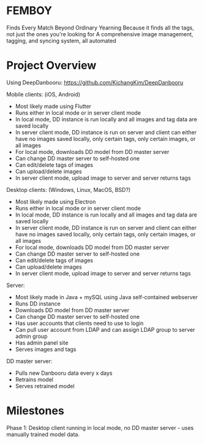 # FEMBOY
Finds Every Match Beyond Ordinary Yearning
Because it finds all the tags, not just the ones you're looking for
A comprehensive image management, tagging, and syncing system, all automated

# Project Overview
Using DeepDanbooru:
https://github.com/KichangKim/DeepDanbooru

Mobile clients: (iOS, Android)
- Most likely made using Flutter
- Runs either in local mode or in server client mode
- In local mode, DD instance is run locally and all images and tag data are saved locally
- In server client mode, DD instance is run on server and client can either have no images saved locally, only certain tags, only certain images, or all images
- For local mode, downloads DD model from DD master server
- Can change DD master server to self-hosted one
- Can edit/delete tags of images
- Can upload/delete images
- In server client mode, upload image to server and server returns tags

Desktop clients: (Windows, Linux, MacOS, BSD?)
- Most likely made using Electron
- Runs either in local mode or in server client mode
- In local mode, DD instance is run locally and all images and tag data are saved locally
- In server client mode, DD instance is run on server and client can either have no images saved locally, only certain tags, only certain images, or all images
- For local mode, downloads DD model from DD master server
- Can change DD master server to self-hosted one
- Can edit/delete tags of images
- Can upload/delete images
- In server client mode, upload image to server and server returns tags

Server: 
- Most likely made in Java + mySQL using Java self-contained webserver
- Runs DD instance 
- Downloads DD model from DD master server
- Can change DD master server to self-hosted one
- Has user accounts that clients need to use to login
- Can pull user account from LDAP and can assign LDAP group to server admin group
- Has admin panel site
- Serves images and tags

DD master server:
- Pulls new Danbooru data every x days
- Retrains model
- Serves retrained model

# Milestones
Phase 1:
    Desktop client running in local mode, no DD master server - uses manually trained model data.
